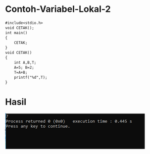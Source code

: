 # Contoh-Variabel-Lokal-2
    #include<stdio.h>
    void CETAK();
    int main()
    {
        CETAK;
    }
    void CETAK()
    {
        int A,B,T;
        A=5; B=2;
        T=A+B;
        printf("%d",T);
    }
   # Hasil
   ![img](https://raw.githubusercontent.com/AminPriadi/Contoh-Variabel-Lokal-2/master/variabel%20lokal%202.png)
